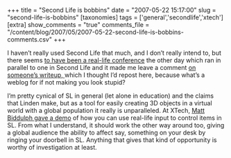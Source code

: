 +++
title = "Second Life is bobbins"
date = "2007-05-22 15:17:00"
slug = "second-life-is-bobbins"
[taxonomies]
tags = ['general','secondlife','xtech']
[extra]
show_comments = "true"
comments_file = "/content/blog/2007/05/2007-05-22-second-life-is-bobbins-comments.csv"
+++

I haven’t really used Second Life that much, and I don’t really intend to, but there seems [to have been a real-life conference](http://technorati.com/tag/efsym2007) the other day which ran in parallel to one in Second Life and it made me leave a comment [on someone’s writeup, ](http://blog.paulwalk.net/2007/05/13/eduserv-symposium-2007-virtual-worlds-real-learning/)which I thought I’d repost here, because what’s a weblog for if not making you look stupid?

I’m pretty cynical of SL in general (let alone in education) and the claims that Linden make, but as a tool for easily creating 3D objects in a virtual world with a global population it really is unparalleled. At XTech, [Matt Biddulph gave a demo](http://www.hackdiary.com/archives/000105.html) of how you can use real-life input to control items in SL. From what I understand, it should work the other way around too, giving a global audience the ability to affect say, something on your desk by ringing your doorbell in SL. Anything that gives that kind of opportunity is worthy of investigation at least.
